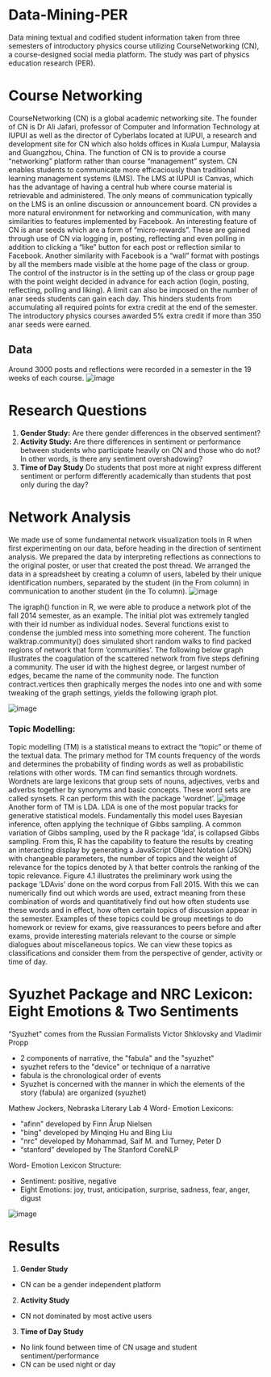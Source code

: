 # Data-Mining-PER
Data mining textual and codified student information taken from three semesters of introductory physics course utilizing CourseNetworking (CN), a course-designed social media platform. The study was part of physics education research (PER). 

# Course Networking
CourseNetworking (CN) is a global academic networking site. The founder of CN is Dr Ali Jafari, professor of Computer and Information Technology at IUPUI as well as the director of Cyberlabs located at IUPUI, a research and development site for CN which also holds offices in Kuala Lumpur, Malaysia and Guangzhou, China. The function of CN is to provide a course “networking” platform rather than course “management” system. CN enables students to communicate more efficaciously than traditional learning management systems (LMS). The LMS at IUPUI is Canvas, which has the advantage of having a central hub where course material is retrievable and administered. The only means of communication typically on the LMS is an online discussion or announcement board. CN provides a more natural environment for networking and communication, with many similarities to features implemented by Facebook. An interesting feature of CN is anar seeds which are a form of “micro-rewards”. These are gained through use of CN via logging in, posting, reflecting and even polling in addition to clicking a “like” button for each post or reflection similar to Facebook. Another similarity with Facebook is a “wall” format with postings by all the members made visible at the home page of the class or group. The control of the instructor is in the setting up of the class or group page with the point weight decided in advance for each action (login, posting, reflecting, polling and liking). A limit can also be imposed on the number of anar seeds students can gain each day. This hinders students from accumulating all required points for extra credit at the end of the semester. The introductory physics courses awarded 5% extra credit if more than 350 anar seeds were earned.
## Data
Around 3000 posts and reflections were recorded in a semester in the 19 weeks of each course.
![image](https://github.com/kelleypa/Data-Mining-PER/assets/107891103/175150e5-59c0-48bc-b2f2-be4cfc1ad79a)

# Research Questions
1) **Gender Study:** Are there gender differences in the observed sentiment?
2) **Activity Study:** Are there differences in sentiment or performance between students who participate heavily on CN and those who do not? In other words, is there any sentiment overshadowing?
3) **Time of Day Study** Do students that post more at night express different sentiment or perform differently academically than students that post only during the day?



# Network Analysis

We made use of some fundamental network visualization tools in R when first experimenting on our data, before heading in the direction of sentiment analysis. We prepared the data by interpreting reflections as connections to the original poster, or user that created the post thread. We arranged the data in a spreadsheet by creating a column of users, labeled by their unique identification numbers, separated by the student (in the From column) in communication to another student (in the To column).
![image](https://github.com/kelleypa/Data-Mining-PER/assets/107891103/13e665ee-e1af-4e39-8843-0cc58f80f7c5)

The igraph() function in R, we were able to produce a network plot of the fall 2014 semester, as an example. The initial plot was extremely tangled with their id number as individual nodes. Several functions exist to condense the jumbled mess into something more coherent. The function walktrap.community() does simulated short random walks to find packed regions of network that form ‘communities’. The following below graph illustrates the coagulation of the scattered network from five steps defining a community. The user id with the highest degree, or largest number of edges, became the name of the community node. The function contract.vertices then graphically merges the nodes into one and with some tweaking of the graph settings, yields the following igraph plot.

![image](https://github.com/kelleypa/Data-Mining-PER/assets/107891103/35ddd3cd-1a64-49de-a091-fc9fb20d1c84)

### Topic Modelling:
Topic modelling (TM) is a statistical means to extract the “topic” or theme of the textual data. The primary method for TM counts frequency of the words and determines the probability of finding words as well as probabilistic relations with other words. TM can find semantics through wordnets. Wordnets are large lexicons that group sets of nouns, adjectives, verbs and adverbs together by synonyms and basic concepts. These word sets are called synsets. R can perform this with the package ‘wordnet’.
![image](https://github.com/kelleypa/Data-Mining-PER/assets/107891103/b655596c-e5aa-41e5-b4ce-127408a8f395)
Another form of TM is LDA. LDA is one of the most popular tracks for generative statistical models. Fundamentally this model uses Bayesian inference, often applying the technique of Gibbs sampling. A common variation of Gibbs sampling, used by the R package ‘lda’, is collapsed Gibbs sampling. From this, R has the capability to feature the results by creating an interacting display by generating a JavaScript Object Notation (JSON) with changeable parameters, the number of topics and the weight of relevance for the topics denoted by λ that better controls the ranking of the topic relevance. Figure 4.1 illustrates the preliminary work using the package ’LDAvis’ done on the word corpus from Fall 2015. With this we can numerically find out which words are used, extract meaning from these combination of words and quantitatively find out how often students use these words and in effect, how often certain topics of discussion appear in the semester. Examples of these topics could be group meetings to do homework or review for exams, give reassurances to peers before and after exams, provide interesting materials relevant to the course or simple dialogues about miscellaneous topics. We can view these topics as classifications and consider them from the perspective of gender, activity or time of day.

# Syuzhet Package and NRC Lexicon: Eight Emotions & Two Sentiments


“Syuzhet" comes from the Russian Formalists Victor Shklovsky and Vladimir Propp 
* 2 components of narrative, the "fabula" and the "syuzhet" 
* syuzhet refers to the "device" or technique of a narrative
* fabula is the chronological order of events
* Syuzhet is concerned with the manner in which the elements of the story (fabula) are organized (syuzhet) 

Mathew Jockers, Nebraska Literary Lab
4 Word- Emotion Lexicons:
* "afinn" developed by Finn Årup Nielsen
* "bing" developed by Minqing Hu and Bing Liu
* "nrc" developed by Mohammad, Saif M. and Turney, Peter D
* “stanford” developed by The Stanford CoreNLP

Word- Emotion Lexicon Structure:
* Sentiment: positive, negative
* Eight Emotions: joy, trust, anticipation, surprise, sadness, fear, anger, digust

![image](https://github.com/kelleypa/Data-Mining-PER/assets/107891103/f14d0cce-4203-4575-ac97-63c0fb47a05e)

# Results
1) **Gender Study**
* CN can be a gender independent platform
2) **Activity Study**
* CN not dominated by most active users
3) **Time of Day Study**
* No link found between time of CN usage and student sentiment/performance
* CN can be used night or day
